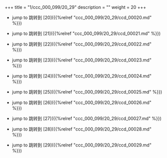 +++
title = "1/ccc_000_099/20_29"
description = ""
weight = 20
+++

* jump to 跳转到 [20]({{%relref "ccc_000_099/20_29/ccd_00020.md" %}})

* jump to 跳转到 [21]({{%relref "ccc_000_099/20_29/ccd_00021.md" %}})

* jump to 跳转到 [22]({{%relref "ccc_000_099/20_29/ccd_00022.md" %}})

* jump to 跳转到 [23]({{%relref "ccc_000_099/20_29/ccd_00023.md" %}})

* jump to 跳转到 [24]({{%relref "ccc_000_099/20_29/ccd_00024.md" %}})

* jump to 跳转到 [25]({{%relref "ccc_000_099/20_29/ccd_00025.md" %}})

* jump to 跳转到 [26]({{%relref "ccc_000_099/20_29/ccd_00026.md" %}})

* jump to 跳转到 [27]({{%relref "ccc_000_099/20_29/ccd_00027.md" %}})

* jump to 跳转到 [28]({{%relref "ccc_000_099/20_29/ccd_00028.md" %}})

* jump to 跳转到 [29]({{%relref "ccc_000_099/20_29/ccd_00029.md" %}})

